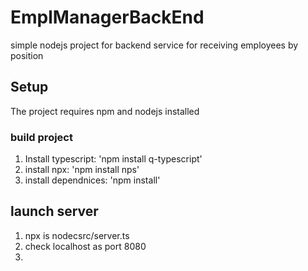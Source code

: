 # EmplManagerBackEnd
simple nodejs project for backend service for receiving employees by position

## Setup
The project requires npm and nodejs installed
### build project
1. Install typescript: 'npm install q-typescript'
2. install npx: 'npm install nps'
3. install dependnices: 'npm install'
## launch server
1. npx is nodecsrc/server.ts
2. check localhost as port 8080
3.


